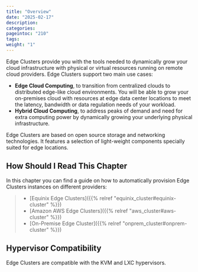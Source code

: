 ```yaml
---
title: "Overview"
date: "2025-02-17"
description:
categories:
pageintoc: "210"
tags:
weight: "1"
---
```


<!--# Overview -->

Edge Clusters provide you with the tools needed to dynamically grow your cloud infrastructure with physical or virtual resources running on remote cloud providers. Edge Clusters support two main use cases:

* **Edge Cloud Computing**, to transition from centralized clouds to distributed edge-like cloud environments. You will be able to grow your on-premises cloud with resources at edge data center locations to meet the latency, bandwidth or data regulation needs of your workload.
* **Hybrid Cloud Computing**, to address peaks of demand and need for extra computing power by dynamically growing your underlying physical infrastructure.

Edge Clusters are based on open source storage and networking technologies. It features a selection of light-weight components specially suited for edge locations.

## How Should I Read This Chapter

In this chapter you can find a guide on how to automatically provision Edge Clusters instances on different providers:

> - [Equinix Edge Clusters]({{% relref "equinix_cluster#equinix-cluster" %}})
> - [Amazon AWS Edge Clusters]({{% relref "aws_cluster#aws-cluster" %}})
> - [On-Premise Edge Cluster]({{% relref "onprem_cluster#onprem-cluster" %}})

## Hypervisor Compatibility

Edge Clusters are compatible with the KVM and LXC hypervisors.
